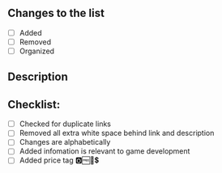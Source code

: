 <!--- Provide a general summary of your changes in the Title above -->

<!--- Please fill out the following -->

## Changes to the list
<!--- Select one of the things you did -->
- [ ] Added
- [ ] Removed
- [ ] Organized 

## Description
<!--- What have you done? -->

## Checklist:
- [ ] Checked for duplicate links
- [ ] Removed all extra white space behind link and description
- [ ] Changes are alphabetically
- [ ] Added infomation is relevant to game development
- [ ] Added price tag 🅾️🆓🚩💲
